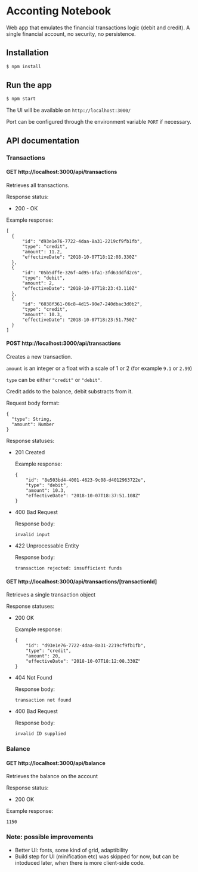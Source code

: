 # Acconting Notebook

Web app that emulates the financial transactions logic (debit and credit).
A single financial account, no security, no persistence.

## Installation

```bash
$ npm install
```

## Run the app

```bash
$ npm start
```

The UI will be available on
```http://localhost:3000/```

Port can be configured through the environment variable ```PORT``` if necessary.

## API documentation

### Transactions

#### GET http://localhost:3000/api/transactions

Retrieves all transactions.

Response status:
 - 200 - OK

Example response:
```
[
  {
      "id": "d93e1e76-7722-4daa-8a31-2219cf9fb1fb",
      "type": "credit",
      "amount": 11.2,
      "effectiveDate": "2018-10-07T18:12:08.330Z"
  },
  {
      "id": "05b5dffe-326f-4d95-bfa1-3fd63ddfd2c6",
      "type": "debit",
      "amount": 2,
      "effectiveDate": "2018-10-07T18:23:43.110Z"
  },
  {
      "id": "6038f361-06c8-4d15-90e7-240dbac3d0b2",
      "type": "credit",
      "amount": 10.3,
      "effectiveDate": "2018-10-07T18:23:51.750Z"
  }
]
```
 
#### POST http://localhost:3000/api/transactions

Creates a new transaction.

`amount` is an integer or a float with a scale of 1 or 2 (for example `9.1` or `2.99`)

`type` can be either `"credit"` or `"debit"`.

Credit adds to the balance, debit substracts from it.

Request body format:
```
{
  "type": String,
  "amount": Number
}
```

Response statuses:
- 201 Created

  Example response:
  ```
  {
      "id": "8e503bd4-4001-4623-9c08-d4012963722e",
      "type": "debit",
      "amount": 10.3,
      "effectiveDate": "2018-10-07T18:37:51.108Z"
  }
  ```

- 400 Bad Request

  Response body:

  ```
  invalid input
  ```

- 422 Unprocessable Entity

  Response body:
  
  ```
  transaction rejected: insufficient funds
  ```

#### GET http://localhost:3000/api/transactions/[transactionId]
Retrieves a single transaction object

Response statuses:
  - 200 OK

    Example response:
    ```
    {
        "id": "d93e1e76-7722-4daa-8a31-2219cf9fb1fb",
        "type": "credit",
        "amount": 20,
        "effectiveDate": "2018-10-07T18:12:08.330Z"
    }
    ```

  - 404 Not Found

    Response body:
    ```
    transaction not found
    ```
  
  - 400 Bad Request

    Response body:
    ```
    invalid ID supplied
    ```

### Balance

#### GET http://localhost:3000/api/balance

Retrieves the balance on the account

Response status:
- 200 OK

Example response:
```
1150
```

### Note: possible improvements
- Better UI: fonts, some kind of grid, adaptibility
- Build step for UI (minification etc) was skipped for now, but can be intoduced later, when there is more client-side code.

